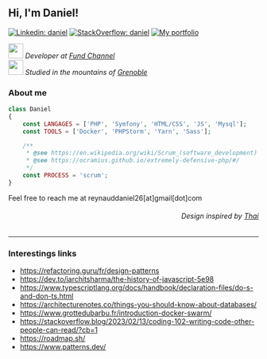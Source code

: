 <h2> Hi, I'm Daniel!</h2>

[![Linkedin: daniel](https://img.shields.io/badge/-Add%20me-blue?style=flat-square&logo=Linkedin&logoColor=white&link=https://www.linkedin.com/in/reynadan/)](https://www.linkedin.com/in/reynadan/)
[![StackOverflow: daniel](https://img.shields.io/badge/-Watch%20me-orange?style=flat-square&logo=StackOverflow&logoColor=white&link=https://stackoverflow.com/users/5391965/reynadan)](https://stackoverflow.com/users/5391965/reynadan)
[![My portfolio](https://img.shields.io/badge/-Portfolio-red?style=flat-square&logo=data:image/png;base64,iVBORw0KGgoAAAANSUhEUgAAAAoAAAAKCAYAAACNMs+9AAAAAXNSR0IArs4c6QAAAARnQU1BAACxjwv8YQUAAAAJcEhZcwAADsMAAA7DAcdvqGQAAAAYdEVYdFNvZnR3YXJlAHBhaW50Lm5ldCA0LjAuNWWFMmUAAAC6SURBVChTbZA9CsJAEEZnf7JYBRXBxgtoa2Fj4RlESGHpGew9gFa2wcbaI5hDWNjZCxYeQd9INkrMwOPNzH4smwhlrLUrY8wJtsx9XZbVKi1CaI1eEcJXnIDQH9FIex1uqAoq3vsp1rMDesBAhwJyDUTK3f1n3mFpO+dmcVnjye2TEMKC/lMZNAX1tgvuAC9PkrEu6xDaYA/fYnlG9eAe/1WPgwJXQf2/etBYPHzIx80JLSFL07QrIvIGjO41Vh/JBN0AAAAASUVORK5CYII=&link=https://reynadan.github.io)](https://reynadan.github.io)
<p>
  <em>
    <img src="https://www.fundchannel-group.com/themes/custom/fund_channel/favicon.png" width="30">
      Developer at <a href="https://www.fundchannel-group.com/">Fund Channel</a>
    </br>
    <img src="https://favicon-ksup.univ-grenoble-alpes.fr/SITEUI/apple-icon-60x60.png" width="30"> 
      Studied in the mountains of <a href="https://www.univ-grenoble-alpes.fr/">Grenoble</a>
   </em>
</p>

###  About me
```php
class Daniel
{
    const LANGAGES = ['PHP', 'Symfony', 'HTML/CSS', 'JS', 'Mysql'];
    const TOOLS = ['Docker', 'PHPStorm', 'Yarn', 'Sass'];

    /**
     * @see https://en.wikipedia.org/wiki/Scrum_(software_development)
     * @see https://ocramius.github.io/extremely-defensive-php/#/
     */
    const PROCESS = 'scrum';
}
```
Feel free to reach me at reynauddaniel26[at]gmail[dot]com
  
  
  <h6 align='right'> Design inspired by <a href='https://github.com/Thaiane/Thaiane'>Thai</a></h5>
  
  ----
  ### Interestings links 
  - https://refactoring.guru/fr/design-patterns
  - https://dev.to/iarchitsharma/the-history-of-javascript-5e98
  - https://www.typescriptlang.org/docs/handbook/declaration-files/do-s-and-don-ts.html
  - https://architecturenotes.co/things-you-should-know-about-databases/
  - https://www.grottedubarbu.fr/introduction-docker-swarm/
  - https://stackoverflow.blog/2023/02/13/coding-102-writing-code-other-people-can-read/?cb=1
  - https://roadmap.sh/
  - https://www.patterns.dev/


